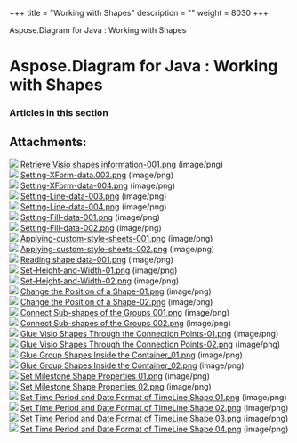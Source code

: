 +++
title = "Working with Shapes" 
description = "" 
weight = 8030 
+++

Aspose.Diagram for Java : Working with Shapes  

# Aspose.Diagram for Java : Working with Shapes


### Articles in this section

           

## Attachments:

![](https://docs2.aspose.com/diagram/java/images/icons/bullet_blue.gif) [Retrieve Visio shapes information-001.png](https://docs2.aspose.com/diagram/java/attachments/18612677/18808995.png) (image/png)  
![](https://docs2.aspose.com/diagram/java/images/icons/bullet_blue.gif) [Setting-XForm-data.003.png](https://docs2.aspose.com/diagram/java/attachments/18612677/18808994.png) (image/png)  
![](https://docs2.aspose.com/diagram/java/images/icons/bullet_blue.gif) [Setting-XForm-data-004.png](https://docs2.aspose.com/diagram/java/attachments/18612677/18808980.png) (image/png)  
![](https://docs2.aspose.com/diagram/java/images/icons/bullet_blue.gif) [Setting-Line-data-003.png](https://docs2.aspose.com/diagram/java/attachments/18612677/18808981.png) (image/png)  
![](https://docs2.aspose.com/diagram/java/images/icons/bullet_blue.gif) [Setting-Line-data-004.png](https://docs2.aspose.com/diagram/java/attachments/18612677/18808982.png) (image/png)  
![](https://docs2.aspose.com/diagram/java/images/icons/bullet_blue.gif) [Setting-Fill-data-001.png](https://docs2.aspose.com/diagram/java/attachments/18612677/18808983.png) (image/png)  
![](https://docs2.aspose.com/diagram/java/images/icons/bullet_blue.gif) [Setting-Fill-data-002.png](https://docs2.aspose.com/diagram/java/attachments/18612677/18808984.png) (image/png)  
![](https://docs2.aspose.com/diagram/java/images/icons/bullet_blue.gif) [Applying-custom-style-sheets-001.png](https://docs2.aspose.com/diagram/java/attachments/18612677/18808985.png) (image/png)  
![](https://docs2.aspose.com/diagram/java/images/icons/bullet_blue.gif) [Applying-custom-style-sheets-002.png](https://docs2.aspose.com/diagram/java/attachments/18612677/18808986.png) (image/png)  
![](https://docs2.aspose.com/diagram/java/images/icons/bullet_blue.gif) [Reading shape data-001.png](https://docs2.aspose.com/diagram/java/attachments/18612677/18808987.png) (image/png)  
![](https://docs2.aspose.com/diagram/java/images/icons/bullet_blue.gif) [Set-Height-and-Width-01.png](https://docs2.aspose.com/diagram/java/attachments/18612677/18808972.png) (image/png)  
![](https://docs2.aspose.com/diagram/java/images/icons/bullet_blue.gif) [Set-Height-and-Width-02.png](https://docs2.aspose.com/diagram/java/attachments/18612677/18808973.png) (image/png)  
![](https://docs2.aspose.com/diagram/java/images/icons/bullet_blue.gif) [Change the Position of a Shape-01.png](https://docs2.aspose.com/diagram/java/attachments/18612677/18808974.png) (image/png)  
![](https://docs2.aspose.com/diagram/java/images/icons/bullet_blue.gif) [Change the Position of a Shape-02.png](https://docs2.aspose.com/diagram/java/attachments/18612677/18808975.png) (image/png)  
![](https://docs2.aspose.com/diagram/java/images/icons/bullet_blue.gif) [Connect Sub-shapes of the Groups 001.png](https://docs2.aspose.com/diagram/java/attachments/18612677/18808976.png) (image/png)  
![](https://docs2.aspose.com/diagram/java/images/icons/bullet_blue.gif) [Connect Sub-shapes of the Groups 002.png](https://docs2.aspose.com/diagram/java/attachments/18612677/18808977.png) (image/png)  
![](https://docs2.aspose.com/diagram/java/images/icons/bullet_blue.gif) [Glue Visio Shapes Through the Connection Points-01.png](https://docs2.aspose.com/diagram/java/attachments/18612677/18808954.png) (image/png)  
![](https://docs2.aspose.com/diagram/java/images/icons/bullet_blue.gif) [Glue Visio Shapes Through the Connection Points-02.png](https://docs2.aspose.com/diagram/java/attachments/18612677/18808955.png) (image/png)  
![](https://docs2.aspose.com/diagram/java/images/icons/bullet_blue.gif) [Glue Group Shapes Inside the Container\_01.png](https://docs2.aspose.com/diagram/java/attachments/18612677/18808952.png) (image/png)  
![](https://docs2.aspose.com/diagram/java/images/icons/bullet_blue.gif) [Glue Group Shapes Inside the Container\_02.png](https://docs2.aspose.com/diagram/java/attachments/18612677/18808953.png) (image/png)  
![](https://docs2.aspose.com/diagram/java/images/icons/bullet_blue.gif) [Set Milestone Shape Properties 01.png](https://docs2.aspose.com/diagram/java/attachments/18612677/18809057.png) (image/png)  
![](https://docs2.aspose.com/diagram/java/images/icons/bullet_blue.gif) [Set Milestone Shape Properties 02.png](https://docs2.aspose.com/diagram/java/attachments/18612677/18809056.png) (image/png)  
![](https://docs2.aspose.com/diagram/java/images/icons/bullet_blue.gif) [Set Time Period and Date Format of TimeLine Shape 01.png](https://docs2.aspose.com/diagram/java/attachments/18612677/18809059.png) (image/png)  
![](https://docs2.aspose.com/diagram/java/images/icons/bullet_blue.gif) [Set Time Period and Date Format of TimeLine Shape 02.png](https://docs2.aspose.com/diagram/java/attachments/18612677/18809058.png) (image/png)  
![](https://docs2.aspose.com/diagram/java/images/icons/bullet_blue.gif) [Set Time Period and Date Format of TimeLine Shape 03.png](https://docs2.aspose.com/diagram/java/attachments/18612677/18809053.png) (image/png)  
![](https://docs2.aspose.com/diagram/java/images/icons/bullet_blue.gif) [Set Time Period and Date Format of TimeLine Shape 04.png](https://docs2.aspose.com/diagram/java/attachments/18612677/18809052.png) (image/png)  

